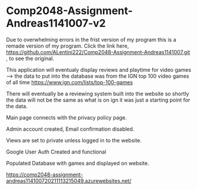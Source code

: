 # Comp2048-Assignment-Andreas1141007-v2

Due to overwhelming errors in the frist version of my program this is a remade version of my program.  Click the link here, https://github.com/ALentini222/Comp2048-Assignment-Andreas1141007.git , to see the original.  

This application will eventualy display reviews and playtime for video games --> the data to put into the database was from the IGN top 100 video games of all time https://www.ign.com/lists/top-100-games

There will eventually be a reviewing system built into the website so shortly the data will not be the same as what is on ign it was just a starting point for the data.

Main page connects with the privacy policy page.

Admin account created, Email confirmation disabled.

Views are set to private unless logged in to the website.  

Google User Auth Created and functional

Populated Database with games and displayed on website.

https://comp2048-assignment-andreas114100720211113215049.azurewebsites.net/
